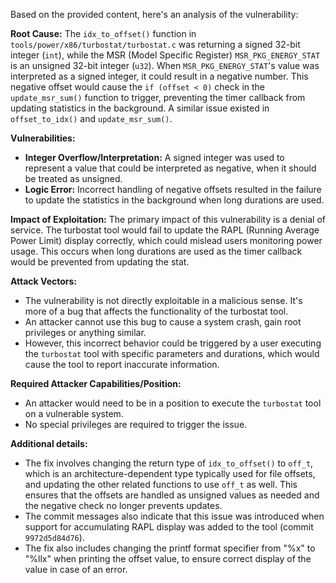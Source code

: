 Based on the provided content, here's an analysis of the vulnerability:

**Root Cause:**
The `idx_to_offset()` function in `tools/power/x86/turbostat/turbostat.c` was returning a signed 32-bit integer (`int`), while the MSR (Model Specific Register) `MSR_PKG_ENERGY_STAT` is an unsigned 32-bit integer (`u32`). When `MSR_PKG_ENERGY_STAT`'s value was interpreted as a signed integer, it could result in a negative number. This negative offset would cause the `if (offset < 0)` check in the `update_msr_sum()` function to trigger, preventing the timer callback from updating statistics in the background. A similar issue existed in `offset_to_idx()` and `update_msr_sum()`.

**Vulnerabilities:**
- **Integer Overflow/Interpretation:** A signed integer was used to represent a value that could be interpreted as negative, when it should be treated as unsigned.
- **Logic Error:** Incorrect handling of negative offsets resulted in the failure to update the statistics in the background when long durations are used.

**Impact of Exploitation:**
The primary impact of this vulnerability is a denial of service. The turbostat tool would fail to update the RAPL (Running Average Power Limit) display correctly, which could mislead users monitoring power usage. This occurs when long durations are used as the timer callback would be prevented from updating the stat.

**Attack Vectors:**
- The vulnerability is not directly exploitable in a malicious sense. It's more of a bug that affects the functionality of the turbostat tool.
- An attacker cannot use this bug to cause a system crash, gain root privileges or anything similar. 
- However, this incorrect behavior could be triggered by a user executing the `turbostat` tool with specific parameters and durations, which would cause the tool to report inaccurate information.

**Required Attacker Capabilities/Position:**
- An attacker would need to be in a position to execute the `turbostat` tool on a vulnerable system.
- No special privileges are required to trigger the issue.

**Additional details:**
- The fix involves changing the return type of `idx_to_offset()` to `off_t`, which is an architecture-dependent type typically used for file offsets, and updating the other related functions to use `off_t` as well. This ensures that the offsets are handled as unsigned values as needed and the negative check no longer prevents updates.
- The commit messages also indicate that this issue was introduced when support for accumulating RAPL display was added to the tool (commit `9972d5d84d76`).
- The fix also includes changing the printf format specifier from "%x" to "%llx" when printing the offset value, to ensure correct display of the value in case of an error.